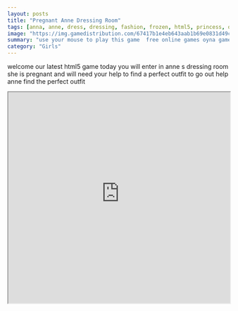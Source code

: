 ```yaml
---
layout: posts
title: "Pregnant Anne Dressing Room"
tags: [anna, anne, dress, dressing, fashion, frozen, html5, princess, queen, room, free, online, games, oyna, game, free, games, play, play, games]
image: "https://img.gamedistribution.com/67417b1e4eb643aab1b69e0831d49cb9.jpg"
summary: "use your mouse to play this game  free online games oyna game free games play play games"
category: "Girls"
---
```


welcome our latest html5 game today you will enter in anne s dressing room she is pregnant and will need your help to find a perfect outfit to go out help anne find the perfect outfit

<iframe width="100%" height="480px;" src="https://html5.gamedistribution.com/67417b1e4eb643aab1b69e0831d49cb9/"></iframe>